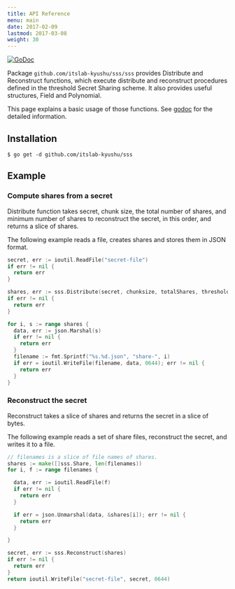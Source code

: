 ```yaml
---
title: API Reference
menu: main
date: 2017-02-09
lastmod: 2017-03-08
weight: 30
---
```

[![GoDoc](https://godoc.org/github.com/itslab-kyushu/sss/sss?status.svg)](https://godoc.org/github.com/itslab-kyushu/sss/sss)

Package `github.com/itslab-kyushu/sss/sss` provides Distribute and Reconstruct
functions, which execute distribute and reconstruct procedures defined in the
threshold Secret Sharing scheme.
It also provides useful structures, Field and Polynomial.

This page explains a basic usage of those functions.
See [godoc](https://godoc.org/github.com/itslab-kyushu/sss/sss) for the detailed
information.

## Installation
```shell
$ go get -d github.com/itslab-kyushu/sss
```
## Example
### Compute shares from a secret
Distribute function takes secret, chunk size, the total number of shares,
and minimum number of shares to reconstruct the secret, in this order,
and returns a slice of shares.

The following example reads a file, creates shares and stores them in JSON
format.

```go
secret, err := ioutil.ReadFile("secret-file")
if err != nil {
  return err
}

shares, err := sss.Distribute(secret, chunksize, totalShares, threshold)
if err != nil {
  return err
}

for i, s := range shares {
  data, err := json.Marshal(s)
  if err != nil {
    return err
  }
  filename := fmt.Sprintf("%s.%d.json", "share-", i)
  if err = ioutil.WriteFile(filename, data, 0644); err != nil {
    return err
  }
}
```

### Reconstruct the secret
Reconstruct takes a slice of shares and returns the secret in a slice of bytes.

The following example reads a set of share files, reconstruct the secret, and
writes it to a file.


```go
// filenames is a slice of file names of shares.
shares := make([]sss.Share, len(filenames))
for i, f := range filenames {

  data, err := ioutil.ReadFile(f)
  if err != nil {
    return err
  }

  if err = json.Unmarshal(data, &shares[i]); err != nil {
    return err
  }

}

secret, err := sss.Reconstruct(shares)
if err != nil {
  return err
}
return ioutil.WriteFile("secret-file", secret, 0644)
```
